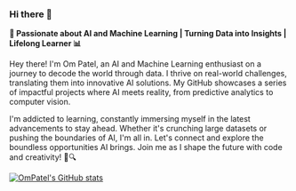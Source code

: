 ### Hi there 👋

**🚀 Passionate about AI and Machine Learning | Turning Data into Insights | Lifelong Learner 📊**

Hey there! I'm Om Patel, an AI and Machine Learning enthusiast on a journey to decode the world through data. I thrive on real-world challenges, translating them into innovative AI solutions. My GitHub showcases a series of impactful projects where AI meets reality, from predictive analytics to computer vision.

I'm addicted to learning, constantly immersing myself in the latest advancements to stay ahead. Whether it's crunching large datasets or pushing the boundaries of AI, I'm all in. Let's connect and explore the boundless opportunities AI brings. Join me as I shape the future with code and creativity! 🤖🔍

[![OmPatel's GitHub stats](https://github-readme-stats.vercel.app/api?username=OmPatel47097)](https://github.com/OmPatel47097/github-readme-stats)

<!--
**OmPatel47097/OmPatel47097** is a ✨ _special_ ✨ repository because its `README.md` (this file) appears on your GitHub profile.

Here are some ideas to get you started:

- 🔭 I’m currently working on ...
- 🌱 I’m currently learning ...
- 👯 I’m looking to collaborate on ...
- 🤔 I’m looking for help with ...
- 💬 Ask me about ...
- 📫 How to reach me: ...
- 😄 Pronouns: ...
- ⚡ Fun fact: ...
-->
